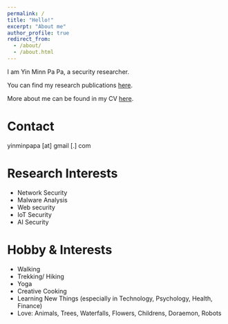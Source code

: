 ```yaml
---
permalink: /
title: "Hello!"
excerpt: "About me"
author_profile: true
redirect_from: 
  - /about/
  - /about.html
---
```


I am Yin Minn Pa Pa, a security researcher.

You can find my research publications [here](https://ymppjp.github.io/publications).

More about me can be found in my CV [here](https://ymppjp.github.io/cv).

Contact
======

yinminpapa [at] gmail [.] com

Research Interests
======

* Network Security 
* Malware Analysis
* Web security
* IoT Security 
* AI Security


Hobby & Interests
======

* Walking
* Trekking/ Hiking
* Yoga
* Creative Cooking
* Learning New Things (especially in Technology, Psychology, Health, Finance)
* Love: Animals, Trees, Waterfalls, Flowers, Childrens, Doraemon, Robots


